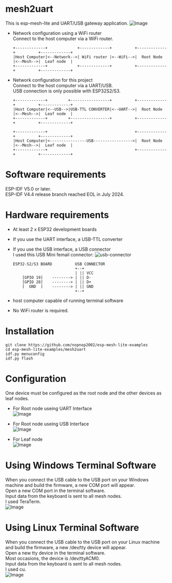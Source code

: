 # mesh2uart
This is esp-mesh-lite and UART/USB gateway application.
![Image](https://github.com/user-attachments/assets/12b3973e-7bcc-496a-a743-17dbaa0d66b7)

- Network configuration using a WiFi router   
	Connect to the host computer via a WiFi router.   
	```
	+-------------+             +-------------+          +-------------+          +-------------+
	|Host Computer|<--Network-->| WiFi router |<--WiFi-->|  Root Node  |<--Mesh-->|  Leaf node  |
	+-------------+             +-------------+          +-------------+          +-------------+
	```


- Network configuration for this project   
	Connect to the host computer via a UART/USB.   
	USB connection is only possible with ESP32S2/S3.   
	```
	+-------------+         +-----------------+          +-------------+          +-------------+
	|Host Computer|<--USB-->|USB-TTL CONVERTER|<--UART-->|  Root Node  |<--Mesh-->|  Leaf node  |
	+-------------+         +-----------------+          +-------------+          +-------------+

	+-------------+                                      +-------------+          +-------------+
	|Host Computer|<----------------USB----------------->|  Root Node  |<--Mesh-->|  Leaf node  |
	+-------------+                                      +-------------+          +-------------+
	```


# Software requirements
ESP-IDF V5.0 or later.   
ESP-IDF V4.4 release branch reached EOL in July 2024.   

# Hardware requirements
- At least 2 x ESP32 development boards   
- If you use the UART interface, a USB-TTL converter   
- If you use the USB interface, a USB connector   
	I used this USB Mini femail connector:
	![usb-connector](https://user-images.githubusercontent.com/6020549/124848149-3714ba00-dfd7-11eb-8344-8b120790c5c5.JPG)


	```
	ESP32-S2/S3 BOARD          USB CONNECTOR
	                           +--+
	                           | || VCC
	    [GPIO 19]    --------> | || D-
	    [GPIO 20]    --------> | || D+
	    [  GND  ]    --------> | || GND
	                           +--+
	```
- host computer capable of running terminal software   
- No WiFi router is required.

# Installation
```
git clone https://github.com/nopnop2002/esp-mesh-lite-examples
cd esp-mesh-lite-examples/mesh2uart
idf.py menuconfig
idf.py flash
```

# Configuration   
One device must be configured as the root node and the other devices as leaf nodes.   

- For Root node useing UART Interface   
	![Image](https://github.com/user-attachments/assets/bd3db0d5-45df-44b7-9dc4-256427cafb8d)

- For Root node useing USB Interface   
	![Image](https://github.com/user-attachments/assets/1fd642df-296a-42f5-ad51-47a377847c57)

- For Leaf node   
	![Image](https://github.com/user-attachments/assets/b7bdb3e2-3377-40d6-b919-6bbaf0145f75)


# Using Windows Terminal Software
When you connect the USB cable to the USB port on your Windows machine and build the firmware, a new COM port will appear.   
Open a new COM port in the terminal software.   
Input data from the keyboard is sent to all mesh nodes.   
I used TeraTerm.   
![Image](https://github.com/user-attachments/assets/6fbf75bc-3154-4916-8f2b-79558517fee2)

# Using Linux Terminal Software
When you connect the USB cable to the USB port on your Linux machine and build the firmware, a new /dev/tty device will appear.   
Open a new tty device in the terminal software.   
Most occasions, the device is /dev/ttyACM0.   
Input data from the keyboard is sent to all mesh nodes.   
I used cu.   
![Image](https://github.com/user-attachments/assets/6b80f500-e9fa-47f7-b53e-74604dfa455d)

